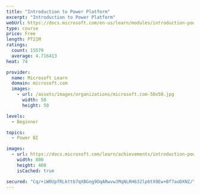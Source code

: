 ```yaml
---
title: "Introduction to Power Platform"
excerpt: "Introduction to Power Platform"
webUrl: https://docs.microsoft.com/en-us/learn/modules/introduction-power-platform/
type: course
price: Free
length: PT21M
ratings:
  count: 15579
  average: 4.716413
heat: 74

provider:
  name: Microsoft Learn
  domain: microsoft.com
  images:
    - url: /assets/images/organizations/microsoft.com-50x50.jpg
      width: 50
      height: 50

levels:
  - Beginner

topics:
  - Power BI

images:
  - url: https://docs.microsoft.com/learn/achievements/introduction-power-platform-social.png
    width: 800
    height: 400
    isCached: true

secured: "Cq/+iW0UpfRLkttb7qXBGng9OqARwvwJMqNLRH632lp6tX9Ew+Bf7aoDXNZ/YPk+3uRBiVXsu7s7aBfjtPvHdXsh7ugmmtjWo7X/dvlL1ZefnKLPLKIMNHnhw67xN7gGLqSvrbNtv/RMcgP0aKmpo+6tFCvGPYCTEWqhdcaYNWe/lok7EVjaavuFKqoZkHby50FzwYKLk2zcLnibQXd16IS0p/6dotsI/mSAixPr0FeXHIGOazKhYOX7qBO1o9RCyh4Ofct0oTbu0WwlLcp5rzOGSF/c9YnVRBx0qdJWMa7l7kKMiSJQtbyUIT57+dBRn2BxPlzfEBGy3OhMMS4S8JT5EBSI9CtrspUHfbbfR44xwp3If2hJrR0D+zjEhKRyAphHorZSmyYa1+JbdD/3U0Ij3TBkR3YdIWg+BkTbsCqu/psay4cDj5NQpTXkXpUq;lnCjdY4aRsKKcDpOaF5gUg=="
---
```


